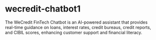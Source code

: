 # wecredit-chatbot1
The WeCredit FinTech Chatbot is an AI-powered assistant that provides real-time guidance on loans, interest rates, credit bureaus, credit reports, and CIBIL scores, enhancing customer support and financial literacy.
